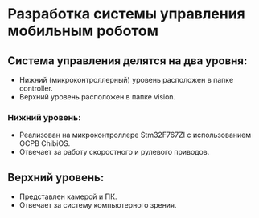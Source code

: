# Разработка системы управления мобильным роботом
## Система управления делятся на два уровня:
- Нижний (микроконтроллерный) уровень расположен в папке controller. 
- Верхний уровень расположен в папке vision.

### Нижний уровень:
* Реализован на микроконтроллере Stm32F767ZI с использованием ОСРВ ChibiOS.
* Отвечает за работу скоростного и рулевого приводов.

## Верхний уровень:
* Представлен камерой и ПК.
* Отвечает за систему компьютерного зрения.
